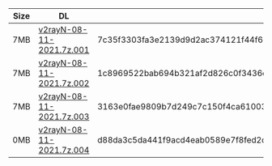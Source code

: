 |    Size   |     DL  | sha512sum |
|  ---  |  ---  |  ---  |
| 7MB | [v2rayN-08-11-2021.7z.001](https://cdn.jsdelivr.net/gh/googleians/v2rayN@main/v2rayN-08-11-2021.7z.001) | 7c35f3303fa3e2139d9d2ac374121f44f64babf8362a5b97f192147d777915425756f7e146e6fb5406a4ae98539bacc6b90d4e24b667356dcfce7744310a6c70 |
| 7MB | [v2rayN-08-11-2021.7z.002](https://cdn.jsdelivr.net/gh/googleians/v2rayN@main/v2rayN-08-11-2021.7z.002) | 1c8969522bab694b321af2d826c0f3436cd1606f2c9b6f1b7b100aac36313b65ae79ace4082f12ededba488ffe62449f962fac64a00c6fe16c8f5b87b51369fa |
| 7MB | [v2rayN-08-11-2021.7z.003](https://cdn.jsdelivr.net/gh/googleians/v2rayN@main/v2rayN-08-11-2021.7z.003) | 3163e0fae9809b7d249c7c150f4ca6100313e21fef4e69428944acf09ef13abafc8b3c074912ceeaf64933e156f9313afd115cb0f76515ec45e89bdda12cdfc9 |
| 0MB | [v2rayN-08-11-2021.7z.004](https://cdn.jsdelivr.net/gh/googleians/v2rayN@main/v2rayN-08-11-2021.7z.004) | d88da3c5da441f9acd4eab0589e7f8fed2c68e44732d8b5e7eda1e7d596cff450a5380ccc14ddf2d4b855f01916e0718b1169f803798f818b7f6bf5807d83cab |

